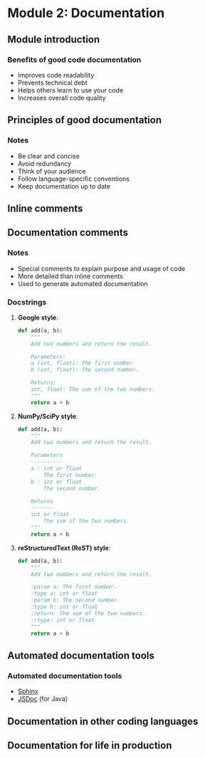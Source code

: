 # Module 2: Documentation

## Module introduction

### Benefits of good code documentation

* Improves code readability
* Prevents technical debt
* Helps others learn to use your code
* Increases overall code quality

## Principles of good documentation

### Notes

* Be clear and concise
* Avoid redundancy
* Think of your audience
* Follow language-specific conventions
* Keep documentation up to date

## Inline comments

## Documentation comments

### Notes

* Special comments to explain purpose and usage of code
* More detailed than inline comments
* Used to generate automated documentation

### Docstrings

1. **Google style**:

   ```python
   def add(a, b):
       """
       Add two numbers and return the result.

       Parameters:
       a (int, float): The first number.
       b (int, float): The second number.

       Returns:
       int, float: The sum of the two numbers.
       """
       return a + b
   ```

2. **NumPy/SciPy style**:

   ```python
   def add(a, b):
       """
       Add two numbers and return the result.

       Parameters
       ----------
       a : int or float
           The first number.
       b : int or float
           The second number.

       Returns
       -------
       int or float
           The sum of the two numbers.
       """
       return a + b
   ```

3. **reStructuredText (ReST) style**:

   ```python
   def add(a, b):
       """
       Add two numbers and return the result.

       :param a: The first number.
       :type a: int or float
       :param b: The second number.
       :type b: int or float
       :return: The sum of the two numbers.
       :rtype: int or float
       """
       return a + b
   ```

## Automated documentation tools

### Automated documentation tools

* [Sphinx](https://www.sphinx-doc.org/en/master/)
* [JSDoc](https://jsdoc.app/) (for Java)

## Documentation in other coding languages

## Documentation for life in production
